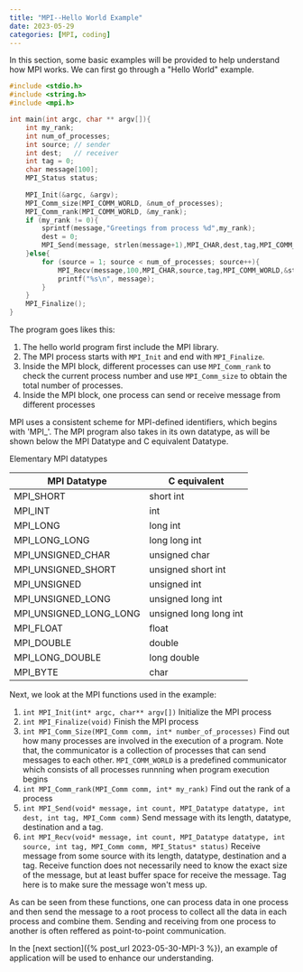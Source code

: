 ```yaml
---
title: "MPI--Hello World Example"
date: 2023-05-29
categories: [MPI, coding]
---
```


In this section, some basic examples will be provided to help understand how MPI works. We can first go through a "Hello World" example.

```c
#include <stdio.h>
#include <string.h>
#include <mpi.h>

int main(int argc, char ** argv[]){
	int my_rank;
	int num_of_processes;
	int source; // sender
	int dest;   // receiver
	int tag = 0;
	char message[100];
	MPI_Status status;
	
	MPI_Init(&argc, &argv);
	MPI_Comm_size(MPI_COMM_WORLD, &num_of_processes);
	MPI_Comm_rank(MPI_COMM_WORLD, &my_rank);
	if (my_rank != 0){
		sprintf(message,"Greetings from process %d",my_rank);
		dest = 0;
		MPI_Send(message, strlen(message+1),MPI_CHAR,dest,tag,MPI_COMM_WORLD);
	}else{
		for (source = 1; source < num_of_processes; source++){
			MPI_Recv(message,100,MPI_CHAR,source,tag,MPI_COMM_WORLD,&status);
			printf("%s\n", message);
		}
	}
	MPI_Finalize();
}
```

The program goes likes this:
1. The hello world program first include the MPI library. 
2. The MPI process starts with `MPI_Init` and end with `MPI_Finalize`. 
3. Inside the MPI block, different processes can use `MPI_Comm_rank` to check the current process number and use `MPI_Comm_size` to obtain the total number of processes. 
4. Inside the MPI block, one process can send or receive message from different processes

MPI uses a consistent scheme for MPI-defined identifiers, which begins with 'MPI_'. The MPI program also takes in its own datatype, as will be shown below the MPI Datatype and C equivalent Datatype.

Elementary MPI datatypes

| MPI Datatype      | C equivalent |
| ----------- | ----------- |
| MPI_SHORT      | short int       |
| MPI_INT   | int        |
|MPI_LONG | long int|
|MPI_LONG_LONG|long long int|
|MPI_UNSIGNED_CHAR|unsigned char|
|MPI_UNSIGNED_SHORT|unsigned short int|
|MPI_UNSIGNED|unsigned int|
|MPI_UNSIGNED_LONG|unsigned long int|
|MPI_UNSIGNED_LONG_LONG|unsigned long long int|
|MPI_FLOAT|float|
|MPI_DOUBLE|double|
|MPI_LONG_DOUBLE|long double|
|MPI_BYTE|char|

Next, we look at the MPI functions used in the example: 
1. `int MPI_Init(int* argc, char** argv[])` Initialize the MPI process
2. `int MPI_Finalize(void)` Finish the MPI process
3. `int MPI_Comm_Size(MPI_Comm comm, int* number_of_processes)` Find out how many processes are involved in the execution of a program.
Note that, the communicator is a collection of processes that can send messages to each other. `MPI_COMM_WORLD` is a predefined communicator which consists of all processes runnning when program execution begins
4. `int MPI_Comm_rank(MPI_Comm comm, int* my_rank)` Find out the rank of a process
5. `int MPI_Send(void* message, int count, MPI_Datatype datatype, int dest, int tag, MPI_Comm comm)` Send message with its length, datatype, destination and a tag.
6. `int MPI_Recv(void* message, int count, MPI_Datatype datatype, int source, int tag, MPI_Comm comm, MPI_Status* status)` Receive message from some source with its length, datatype, destination and a tag. Receive function does not necessarily need to know the exact size of the message, but at least buffer space for receive the message. Tag here is to make sure the message won't mess up.

As can be seen from these functions, one can process data in one process and then send the message to a root process to collect all the data in each process and combine them. Sending and receiving from one process to another is often reffered as point-to-point communication.

In the [next section]({% post_url 2023-05-30-MPI-3 %}), an example of application will be used to enhance our understanding.